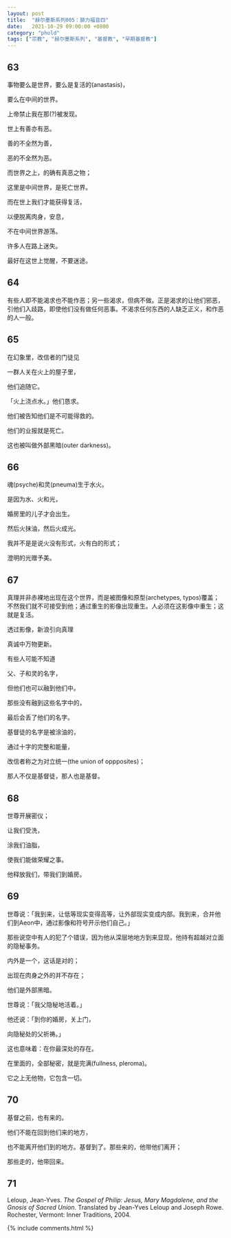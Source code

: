 ```yaml
---
layout: post
title:  "赫尔墨斯系列005：腓力福音四"
date:   2021-10-29 09:00:00 +0800
category: "phold"
tags: ["宗教", "赫尔墨斯系列", "基督教", "早期基督教"]
---
```


## 63

事物要么是世界，要么是复活的(anastasis)，

要么在中间的世界。

上帝禁止我在那(?)被发现。

世上有善亦有恶。

善的不全然为善，

恶的不全然为恶。

而世界之上，的确有真恶之物；

这里是中间世界，是死亡世界。

而在世上我们才能获得复活，

以便脱离肉身，安息，

不在中间世界游荡。

许多人在路上迷失。

最好在这世上觉醒，不要迷途。

## 64

有些人即不能渴求也不能作恶；另一些渴求，但病不做。正是渴求的让他们邪恶，引他们入歧路，即使他们没有做任何恶事。不渴求任何东西的人缺乏正义，和作恶的人一般。

## 65

在幻象里，改信者的门徒见

一群人关在火上的屋子里，

他们追随它。

「火上浇点水。」他们恳求。

他们被告知他们是不可能得救的。

他们的业报就是死亡。

这也被叫做外部黑暗(outer darkness)。

## 66

魂(psyche)和灵(pneuma)生于水火。

是因为水、火和光，

婚房里的儿子才会出生。

然后火抹油，然后火成光。

我并不是是说火没有形式，火有白的形式；

澄明的光赠予美。

## 67

真理并非赤裸地出现在这个世界，而是被图像和原型(archetypes, typos)覆盖；不然我们就不可接受到他；通过重生的影像出现重生。人必须在这影像中重生；这就是复活。

透过影像，新浪引向真理

真诚中万物更新。

有些人可能不知道

父、子和灵的名字，

但他们也可以融到他们中。

那些没有融到这些名字中的，

最后会丢了他们的名字。

基督徒的名字是被涂油的，

通过十字的完整和能量，

改信者称之为对立统一(the union of oppposites)；

那人不仅是基督徒，那人也是基督。

## 68

世尊开展密仪；

让我们受洗，

涂我们油脂，

使我们能做荣耀之事。

他释放我们，带我们到婚房。

## 69

世尊说：「我到来，让低等现实变得高等，让外部现实变成内部。我到来，合并他们到Aeon中，通过影像和符号开示他们自己。」

那些说空中有人的犯了个错误，因为他从深层地地方到来显现，他持有超越对立面的隐秘事务。

内外是一个，这话是对的；

出现在肉身之外的并不存在；

他们是外部黑暗。

世尊说：「我父隐秘地活着。」

他还说：「到你的婚房，关上门，

向隐秘处的父祈祷。」

这也意味着：在你最深处的存在。

在里面的，全部秘密，就是完满(fullness, pleroma)。

它之上无他物，它包含一切。

## 70

基督之前，也有来的。

他们不能在回到他们来的地方，

也不能离开他们到的地方。基督到了。那些来的，他带他们离开；

那些走的，他带回来。

## 71




 





Leloup, Jean-Yves. *The Gospel of Philip: Jesus, Mary Magdalene, and the Gnosis of Sacred Union*. Translated by Jean-Yves Leloup and Joseph Rowe. Rochester, Vermont: Inner Traditions, 2004.

{% include comments.html %}
